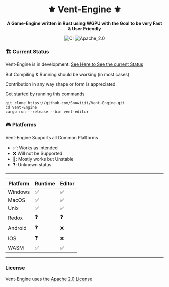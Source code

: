 <div align="center">

# ⚜️ Vent-Engine ⚜️

**A Game-Engine written in Rust using WGPU with the Goal to be very Fast & User Friendly**

![CI](https://github.com/Snowiiii/Vent-Engine/actions/workflows/rust.yml/badge.svg)
![Apache_2.0](https://img.shields.io/badge/license-Apache_2.0-blue.svg)

</div>

### 🏗 Current Status

Vent-Engine is in
development. [See Here to See the current Status](https://github.com/Snowiiii/Vent-Engine/projects?query=is%3Aopen)

But Compiling & Running should be working (in most cases)

Contribution in any way shape or form is appreciated.

Get started by running this commands

```shell
git clone https://github.com/Snowiiii/Vent-Engine.git
cd Vent-Engine
cargo run --release --bin vent-editor
```

### 🎮 Platforms

Vent-Engine Supports all Common Platforms

- ✅: Works as intended
- ❌ Will not be Supported
- 😬: Mostly works but Unstable
- ❓: Unknown status

---
    
| Platform | Runtime | Editor |
|----------|---------|--------|
| Windows  | ✅️      | ✅️     |
| MacOS    | ✅️      | ✅️     |
| Unix     | ✅️      | ✅️     |
| Redox    | **❓**   | **❓**  |
| Android  | **❓**   | ❌      |
| IOS      | **❓**   | ❌      |
| WASM     | ✅️      | ✅️     |

---

### License

Vent-Engine uses the [Apache 2.0 License](LICENSE)
